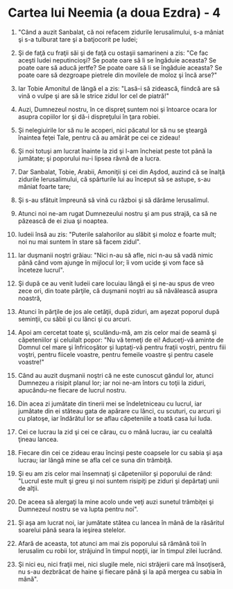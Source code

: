# Cartea lui Neemia (a doua Ezdra) - 4

1. "Când a auzit Sanbalat, că noi refacem zidurile Ierusalimului, s-a mâniat şi s-a tulburat tare şi a batjocorit pe Iudei; 

2. Şi de faţă cu fraţii săi şi de faţă cu ostaşii samarineni a zis: "Ce fac aceşti Iudei neputincioşi? Se poate oare să li se îngăduie aceasta? Se poate oare să aducă jertfe? Se poate oare să li se îngăduie aceasta? Se poate oare să dezgroape pietrele din movilele de moloz şi încă arse?" 

3. Iar Tobie Amonitul de lângă el a zis: "Lasă-i să zidească, fiindcă are să vină o vulpe şi are să le strice zidul lor cel de piatră!" 

4. Auzi, Dumnezeul nostru, în ce dispreţ suntem noi şi întoarce ocara lor asupra copiilor lor şi dă-i dispreţului în ţara robiei. 

5. Şi nelegiuirile lor să nu le acoperi, nici păcatul lor să nu se şteargă înaintea feţei Tale, pentru că au amărât pe cei ce zideau! 

6. Şi noi totuşi am lucrat înainte la zid şi l-am încheiat peste tot până la jumătate; şi poporului nu-i lipsea râvnă de a lucra. 

7. Dar Sanbalat, Tobie, Arabii, Amoniţii şi cei din Aşdod, auzind că se înalţă zidurile Ierusalimului, că spărturile lui au început să se astupe, s-au mâniat foarte tare; 

8. Şi s-au sfătuit împreună să vină cu război şi să dărâme Ierusalimul. 

9. Atunci noi ne-am rugat Dumnezeului nostru şi am pus strajă, ca să ne păzească de ei ziua şi noaptea. 

10. Iudeii însă au zis: "Puterile salahorilor au slăbit şi moloz e foarte mult; noi nu mai suntem în stare să facem zidul". 

11. Iar duşmanii noştri grăiau: "Nici n-au să afle, nici n-au să vadă nimic până când vom ajunge în mijlocul lor; îi vom ucide şi vom face să înceteze lucrul". 

12. Şi după ce au venit Iudeii care locuiau lângă ei şi ne-au spus de vreo zece ori, din toate părţile, că duşmanii noştri au să năvălească asupra noastră, 

13. Atunci în părţile de jos ale cetăţii, după ziduri, am aşezat poporul după seminţii, cu săbii şi cu lănci şi cu arcuri. 

14. Apoi am cercetat toate şi, sculându-mă, am zis celor mai de seamă şi căpeteniilor şi celuilalt popor: "Nu vă temeţi de ei! Aduceţi-vă aminte de Domnul cel mare şi înfricoşător şi luptaţi-vă pentru fraţii voştri, pentru fiii voştri, pentru fiicele voastre, pentru femeile voastre şi pentru casele voastre!" 

15. Când au auzit duşmanii noştri că ne este cunoscut gândul lor, atunci Dumnezeu a risipit planul lor; iar noi ne-am întors cu toţii la ziduri, apucându-ne fiecare de lucrul nostru. 

16. Din acea zi jumătate din tinerii mei se îndeletniceau cu lucrul, iar jumătate din ei stăteau gata de apărare cu lănci, cu scuturi, cu arcuri şi cu platoşe, iar îndărătul lor se aflau căpeteniile a toată casa lui Iuda. 

17. Cei ce lucrau la zid şi cei ce cărau, cu o mână lucrau, iar cu cealaltă ţineau lancea. 

18. Fiecare din cei ce zideau erau încinşi peste coapsele lor cu sabia şi aşa lucrau; iar lângă mine se afla cel ce suna din trâmbiţă. 

19. Şi eu am zis celor mai însemnaţi şi căpeteniilor şi poporului de rând: "Lucrul este mult şi greu şi noi suntem risipiţi pe ziduri şi depărtaţi unii de alţii. 

20. De aceea să alergaţi la mine acolo unde veţi auzi sunetul trâmbiţei şi Dumnezeul nostru se va lupta pentru noi". 

21. Şi aşa am lucrat noi, iar jumătate stătea cu lancea în mână de la răsăritul soarelui până seara la ieşirea stelelor. 

22. Afară de aceasta, tot atunci am mai zis poporului să rămână toii în Ierusalim cu robii lor, străjuind în timpul nopţii, iar în timpul zilei lucrând. 

23. Şi nici eu, nici fraţii mei, nici slugile mele, nici străjerii care mă însoţiseră, nu s-au dezbrăcat de haine şi fiecare până şi la apă mergea cu sabia în mână". 

